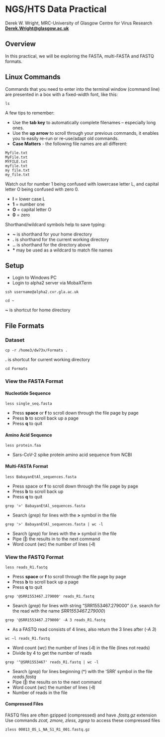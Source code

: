 # NGS/HTS Data Practical
Derek W. Wright, MRC-University of Glasgow Centre for Virus Research
[**Derek.Wright@glasgow.ac.uk**](mailto:Derek.Wright@glasgow.ac.uk)

## Overview
In this practical, we will be exploring the FASTA, multi-FASTA and FASTQ formats.

## Linux Commands
Commands that you need to enter into the terminal window (command line) are presented in a box with a fixed-width font, like this:
```
ls
```
A few tips to remember:
- Use the **tab key** to automatically complete filenames – especially long ones.
- Use the **up arrow** to scroll through your previous commands, it enables you to easily re-run or re-use/adapt old commands.
- **Case Matters** - the following file names are all different:
```
Myfile.txt
MyFile.txt
MYFILE.txt
myfile.txt
my file.txt
my_file.txt
```
Watch out for number 1 being confused with lowercase letter L, and capital letter O being confused with zero 0. 
- **l** = lower case L
- **1** = number one
- **O** = capital letter O
- **0** = zero

Shorthand/wildcard symbols help to save typing:
- **~** is shorthand for your home directory
- **.** is shorthand for the current working directory
- **..** is shorthand for the directory above
- **\*** may be used as a wildcard to match file names

## Setup 
- Login to Windows PC
- Login to alpha2 server via MobaXTerm
```
ssh username@alpha2.cvr.gla.ac.uk
```
```
cd ~ 
```
**~** is shortcut for home directory

## File Formats
### Dataset
```
cp -r /home3/dw73x/Formats .
```
**.** is shortcut for current working directory
```
cd Formats
```
### View the FASTA Format
#### Nucleotide Sequence
```
less single_seq.fasta
```
- Press **space** or **f** to scroll down through the file page by page
- Press **b** to scroll back up a page
- Press **q** to quit

#### Amino Acid Sequence
```
less protein.faa
```
- Sars-CoV-2 spike protein amino acid sequence from NCBI

#### Multi-FASTA Format
```
less BabayanEtAl_sequences.fasta 
```
- Press space or **f** to scroll down through the file page by page
- Press **b** to scroll back up
- Press **q** to quit
```
grep '>' BabayanEtAl_sequences.fasta
```
- Search (*grep*) for lines with the **>** symbol in the file
```
grep '>' BabayanEtAl_sequences.fasta | wc -l
```
- Search (*grep*) for lines with the **>** symbol in the file
- Pipe (**|**) the results in to the next command
- Word count (*wc*) the number of lines (**-l**)

### View the FASTQ Format
```
less reads_R1.fastq
```
- Press **space** or **f** to scroll through the file page by page
- Press **b** to scroll back up a page
- Press **q** to quit

```
grep '@SRR1553467.279000' reads_R1.fastq
```
- Search (*grep*) for lines with string “SRR1553467.279000” (i.e. search for the read with the name *SRR1553467.279000*)

```
grep '@SRR1553467.279000' -A 3 reads_R1.fastq
```
- As a FASTQ read consists of 4 lines, also return the 3 lines after (*-A 3*) 

```
wc –l reads_R1.fastq
```
- Word count (*wc*) the number of lines (**-l**) in the file (lines not reads)
- Divide by 4 to get the number of reads
```
grep '^@SRR1553467' reads_R1.fastq | wc -l
```
- Search (*grep*) for lines beginning (**^**) with the ‘SRR’ symbol in the file *reads.fastq*
- Pipe (**|**) the results on to the next command
- Word count (*wc*) the number of lines (**-l**)
- Number of reads in the file

#### Compressed Files
FASTQ files are often gzipped (compressed) and have *.fastq.gz* extension
Use commands *zcat, zmore, zless, zgrep* to access these compressed files
```
zless 00013_OS_L_NA_S1_R1_001.fastq.gz
```